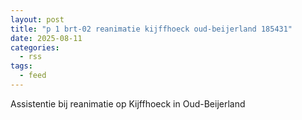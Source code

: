 ```yaml
---
layout: post
title: "p 1 brt-02 reanimatie kijffhoeck oud-beijerland 185431"
date: 2025-08-11
categories: 
  - rss
tags: 
  - feed
---
```


Assistentie bij reanimatie op Kijffhoeck in Oud-Beijerland

